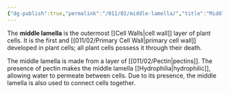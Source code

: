 ```yaml
---
{"dg-publish":true,"permalink":"/011/02/middle-lamella/","title":"Middle Lamella","tags":["BIOL412"],"noteIcon":"fallback","created":"2024-09-26T13:45:04.104-07:00","updated":"2024-09-26T15:21:21.818-07:00"}
---
```


The **middle lamella** is the outermost [[Cell Walls\|cell wall]] layer of plant cells. It is the first and [[011/02/Primary Cell Wall\|primary cell wall]] developed in plant cells; all plant cells possess it through their death.

The middle lamella is made from a layer of [[011/02/Pectin\|pectins]]. The presence of pectin makes the middle lamella [[Hydrophilia\|hydrophilic]], allowing water to permeate between cells. Due to its presence, the middle lamella is also used to connect cells together.